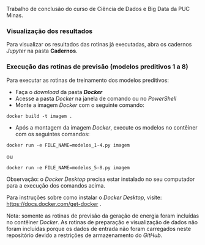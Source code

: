 Trabalho de conclusão do curso de Ciência de Dados e Big Data da PUC Minas.

### Visualização dos resultados

Para visualizar os resultados das rotinas já executadas, abra os cadernos _Jupyter_ na pasta **Cadernos**.

### Execução das rotinas de previsão (modelos preditivos 1 a 8)

Para executar as rotinas de treinamento dos modelos preditivos:
- Faça o _download_ da pasta **_Docker_**
- Acesse a pasta _Docker_ na janela de comando ou no _PowerShell_
- Monte a imagem _Docker_ com o seguinte comando:
```
docker build -t imagem .
```
- Após a montagem da imagem _Docker_, execute os modelos no contêiner com os seguintes comandos:
```
docker run -e FILE_NAME=modelos_1-4.py imagem
```
ou
```
docker run -e FILE_NAME=modelos_5-8.py imagem
```
Observação: o _Docker Desktop_ precisa estar instalado no seu computador para a execução dos comandos acima.

Para instruções sobre como instalar o _Docker Desktop_, visite: https://docs.docker.com/get-docker .

Nota: somente as rotinas de previsão da geração de energia foram incluídas no contêiner _Docker_.
As rotinas de preparação e visualização de dados não foram incluídas porque os dados de entrada não foram carregados neste repositório devido a restrições de armazenamento do _GitHub_.

